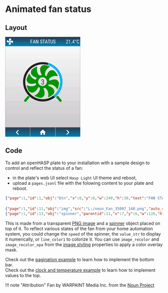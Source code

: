 <h1>Animated fan status</h1>

<h2>Layout</h2>

![Animated screenshot](../../assets/images/screenshots/fan-anim.gif)


<h2>Code</h2>

To add an openHASP plate to your installation with a sample design to control and reflect the status of a fan:

- in the plate's web UI select `Hasp Light` UI theme and reboot,
- upload a `pages.jsonl` file with the folowing content to your plate and reboot.


```json
{"page":1,"id":1,"obj":"btn","x":0,"y":0,"w":240,"h":30,"text":"FAN STATUS","text_font":16,"bg_color":"#2C3E50","text_color":"#FFFFFF","radius":0,"border_side":0,"click":0}

{"page":1,"id":11,"obj":"img","src":"L:/noun_Fan_35097_140.png","auto_size":1,"w":140,"h":140,"x":50,"y":75,"image_recolor":"lime","image_recolor_opa":150}
{"page":1,"id":13,"obj":"spinner","parentid":11,"x":7,"y":6,"w":126,"h":126,"bg_opa":0,"border_width":0,"line_width":7,"line_width1":7,"type":2,"angle":120,"speed":1000,"value_str":3}

```

This is made from a transparent [PNG image](../../../design/objects/#image) and a [spinner](../../../design/objects/#spinner) object placed on top of it. To reflect various states of the fan from your home automation system, you could change the `speed` of the spinner, the `value_str` to display it numerically, or `line_color1` to colorize it. You can use `image_recolor` and `image_recolor_opa` from the [image styling](../../../design/styling/#image) properties to apply a color overlay mask.

Check out the [pagination example](../example-pagination) to learn how to implement the bottom bar.  
Check out the [clock and temperature example](../../home-assistant/sampl_conf/#display-clock-and-temperature) to learn how to implement values to the top.  

!!! note "Attribution" 
    Fan by WARPAINT Media Inc. from the [Noun Project](https://thenounproject.com/search/?q=fan+spinning&i=35097)

